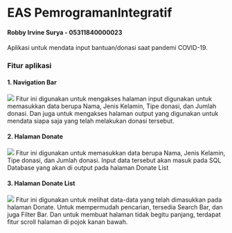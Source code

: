 # EAS PemrogramanIntegratif

#### Robby Irvine Surya - 05311840000023


Aplikasi untuk mendata input bantuan/donasi saat pandemi COVID-19.

### Fitur aplikasi 

#### 1. Navigation Bar 
<img src="https://github.com/robbyirvine/hellomvc/blob/master/sc/Nav.png">
Fitur ini digunakan untuk mengakses halaman input digunakan untuk memasukkan data berupa Nama, Jenis Kelamin, Tipe donasi, dan Jumlah donasi. Dan juga untuk mengakses halaman output yang digunakan untuk mendata siapa saja yang telah melakukan donasi tersebut. 

#### 2. Halaman Donate
<img src="https://github.com/robbyirvine/hellomvc/blob/master/sc/Donate.png">
Fitur ini digunakan untuk memasukkan data berupa Nama, Jenis Kelamin, Tipe donasi, dan Jumlah donasi. Input data tersebut akan masuk pada SQL Database yang akan di output pada halaman Donate List

#### 3. Halaman Donate List
<img src="https://github.com/robbyirvine/hellomvc/blob/master/sc/DonateList.png">
Fitur ini digunakan untuk melihat data-data yang telah dimasukkan pada halaman Donate. Untuk mempermudah pencarian, tersedia Search Bar, dan juga Filter Bar. Dan untuk membuat halaman tidak begitu panjang, terdapat fitur scroll halaman di pojok kanan bawah.
